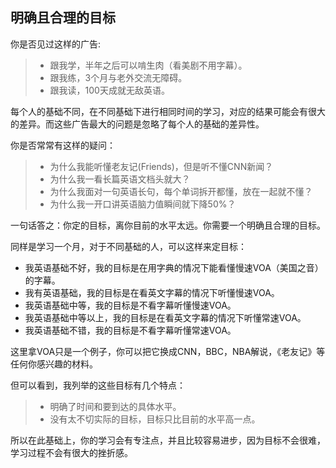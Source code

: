 ## 明确且合理的目标

你是否见过这样的广告: 
> - 跟我学，半年之后可以啃生肉（看美剧不用字幕）。
> - 跟我练，3个月与老外交流无障碍。
> - 跟我读，100天成就无敌英语。
	
每个人的基础不同，在不同基础下进行相同时间的学习，对应的结果可能会有很大的差异。而这些广告最大的问题是忽略了每个人的基础的差异性。

你是否常常有这样的疑问：
> - 为什么我能听懂老友记(Friends)，但是听不懂CNN新闻？
> - 为什么我一看长篇英语文档头就大？
> - 为什么我面对一句英语长句，每个单词拆开都懂，放在一起就不懂？
> - 为什么我一开口讲英语脑力值瞬间就下降50%？

一句话答之：你定的目标，离你目前的水平太远。你需要一个明确且合理的目标。

同样是学习一个月，对于不同基础的人，可以这样来定目标：
- 我英语基础不好，我的目标是在用字典的情况下能看懂慢速VOA（美国之音）的字幕。
- 我有英语基础，我的目标是在看英文字幕的情况下听懂慢速VOA。
- 我英语基础中等，我的目标是不看字幕听懂慢速VOA。
- 我英语基础中等以上，我的目标是在看英文字幕的情况下听懂常速VOA。
- 我英语基础不错，我的目标是不看字幕听懂常速VOA。

这里拿VOA只是一个例子，你可以把它换成CNN，BBC，NBA解说，《老友记》等任何你感兴趣的材料。

但可以看到，我列举的这些目标有几个特点：
>- 明确了时间和要到达的具体水平。
>- 没有太不切实际的目标，目标只比目前的水平高一点。

所以在此基础上，你的学习会有专注点，并且比较容易进步，因为目标不会很难，学习过程不会有很大的挫折感。
